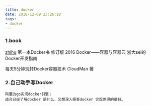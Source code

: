 ```yaml
---
title: docker
date: 2018-12-09 23:26:10
tags:
- docker
---
```


### 1.book
[zhihu](https://www.zhihu.com/question/27227492)
第一本Docker书 修订版 2016 
Docker——容器与容器云 浙大sel的
Docker开发指南

每天5分钟玩转Docker容器技术 CloudMan 著 


### 2.自己动手写Docker
    阿里的go实现docker引擎；
    适合已经了解docker 是什么，又想深入探查docker 实现原理的童鞋。